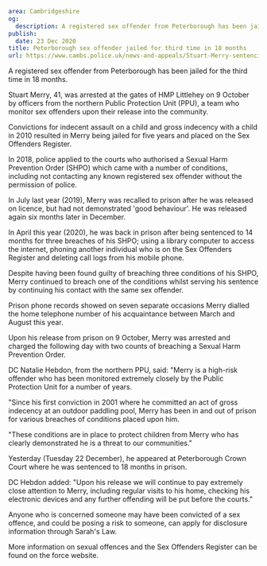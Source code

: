 ```yaml
area: Cambridgeshire
og:
  description: A registered sex offender from Peterborough has been jailed for the third time in 18 months.
publish:
  date: 23 Dec 2020
title: Peterborough sex offender jailed for third time in 18 months
url: https://www.cambs.police.uk/news-and-appeals/Stuart-Merry-sentencing-Dec2020
```

A registered sex offender from Peterborough has been jailed for the third time in 18 months.

Stuart Merry, 41, was arrested at the gates of HMP Littlehey on 9 October by officers from the northern Public Protection Unit (PPU), a team who monitor sex offenders upon their release into the community.

Convictions for indecent assault on a child and gross indecency with a child in 2010 resulted in Merry being jailed for five years and placed on the Sex Offenders Register.

In 2018, police applied to the courts who authorised a Sexual Harm Prevention Order (SHPO) which came with a number of conditions, including not contacting any known registered sex offender without the permission of police.

In July last year (2019), Merry was recalled to prison after he was released on licence, but had not demonstrated 'good behaviour'. He was released again six months later in December.

In April this year (2020), he was back in prison after being sentenced to 14 months for three breaches of his SHPO; using a library computer to access the internet, phoning another individual who is on the Sex Offenders Register and deleting call logs from his mobile phone.

Despite having been found guilty of breaching three conditions of his SHPO, Merry continued to breach one of the conditions whilst serving his sentence by continuing his contact with the same sex offender.

Prison phone records showed on seven separate occasions Merry dialled the home telephone number of his acquaintance between March and August this year.

Upon his release from prison on 9 October, Merry was arrested and charged the following day with two counts of breaching a Sexual Harm Prevention Order.

DC Natalie Hebdon, from the northern PPU, said: "Merry is a high-risk offender who has been monitored extremely closely by the Public Protection Unit for a number of years.

"Since his first conviction in 2001 where he committed an act of gross indecency at an outdoor paddling pool, Merry has been in and out of prison for various breaches of conditions placed upon him.

"These conditions are in place to protect children from Merry who has clearly demonstrated he is a threat to our communities."

Yesterday (Tuesday 22 December), he appeared at Peterborough Crown Court where he was sentenced to 18 months in prison.

DC Hebdon added: "Upon his release we will continue to pay extremely close attention to Merry, including regular visits to his home, checking his electronic devices and any further offending will be put before the courts."

Anyone who is concerned someone may have been convicted of a sex offence, and could be posing a risk to someone, can apply for disclosure information through Sarah's Law.

More information on sexual offences and the Sex Offenders Register can be found on the force website.
